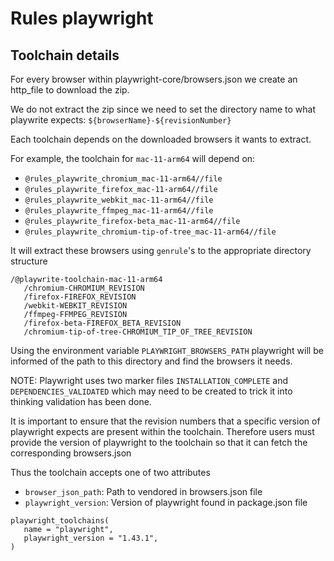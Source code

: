 # Rules playwright

## Toolchain details

For every browser within playwright-core/browsers.json we create an http_file to download the zip.

We do not extract the zip since we need to set the directory name to what playwrite expects:
`${browserName}-${revisionNumber}`

Each toolchain depends on the downloaded browsers it wants to extract.

For example, the toolchain for `mac-11-arm64` will depend on:

- `@rules_playwrite_chromium_mac-11-arm64//file`
- `@rules_playwrite_firefox_mac-11-arm64//file`
- `@rules_playwrite_webkit_mac-11-arm64//file`
- `@rules_playwrite_ffmpeg_mac-11-arm64//file`
- `@rules_playwrite_firefox-beta_mac-11-arm64//file`
- `@rules_playwrite_chromium-tip-of-tree_mac-11-arm64//file`

It will extract these browsers using `genrule`'s to the appropriate directory structure

```
/@playwrite-toolchain-mac-11-arm64
   /chromium-CHROMIUM_REVISION
   /firefox-FIREFOX_REVISION
   /webkit-WEBKIT_REVISION
   /ffmpeg-FFMPEG_REVISION
   /firefox-beta-FIREFOX_BETA_REVISION
   /chromium-tip-of-tree-CHROMIUM_TIP_OF_TREE_REVISION
```

Using the environment variable `PLAYWRIGHT_BROWSERS_PATH` playwright will be informed of the path to this directory and find the browsers it needs.

NOTE: Playwright uses two marker files `INSTALLATION_COMPLETE` and `DEPENDENCIES_VALIDATED` which may need to be created to trick it into thinking validation has been done.

It is important to ensure that the revision numbers that a specific version of playwright expects are present within the toolchain. Therefore users must provide the version of playwright to the toolchain so that it can fetch the corresponding browsers.json

Thus the toolchain accepts one of two attributes

- `browser_json_path`: Path to vendored in browsers.json file
- `playwright_version`: Version of playwright found in package.json file

```
playwright_toolchains(
   name = "playwright",
   playwright_version = "1.43.1",
)
```

